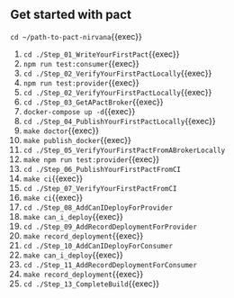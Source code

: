 ## Get started with pact

`cd ~/path-to-pact-nirvana`{{exec}}

1. `cd ./Step_01_WriteYourFirstPact`{{exec}}
2. `npm run test:consumer`{{exec}}
3. `cd ./Step_02_VerifyYourFirstPactLocally`{{exec}}
4. `npm run test:provider`{{exec}}
5. `cd ./Step_02_VerifyYourFirstPactLocally`{{exec}}
6. `cd ./Step_03_GetAPactBroker`{{exec}}
7. `docker-compose up -d`{{exec}}
8. `cd ./Step_04_PublishYourFirstPactLocally`{{exec}}
9. `make doctor`{{exec}}
10. `make publish_docker`{{exec}}
11. `cd ./Step_05_VerifyYourFirstPactFromABrokerLocally`
12. `make npm run test:provider`{{exec}}
13. `cd ./Step_06_PublishYourFirstPactFromCI`
14. `make ci`{{exec}}
15. `cd ./Step_07_VerifyYourFirstPactFromCI`
16. `make ci`{{exec}}
17. `cd ./Step_08_AddCanIDeployForProvider`
18. `make can_i_deploy`{{exec}}
19. `cd ./Step_09_AddRecordDeploymentForProvider`
20. `make record_deployment`{{exec}}
21. `cd ./Step_10_AddCanIDeployForConsumer`
22. `make can_i_deploy`{{exec}}
23. `cd ./Step_11_AddRecordDeploymentForConsumer`
24. `make record_deployment`{{exec}}
25. `cd ./Step_13_CompleteBuild`{{exec}}